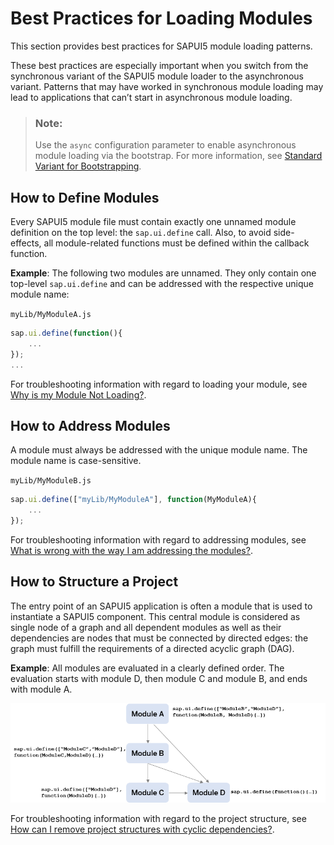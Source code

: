 <!-- loio00737d6c1b864dc3ab72ef56611491c4 -->

# Best Practices for Loading Modules

This section provides best practices for SAPUI5 module loading patterns.

These best practices are especially important when you switch from the synchronous variant of the SAPUI5 module loader to the asynchronous variant. Patterns that may have worked in synchronous module loading may lead to applications that can’t start in asynchronous module loading.

> ### Note:  
> Use the `async` configuration parameter to enable asynchronous module loading via the bootstrap. For more information, see [Standard Variant for Bootstrapping](standard-variant-for-bootstrapping-91f1f45.md).



<a name="loio00737d6c1b864dc3ab72ef56611491c4__section_DefineModules"/>

## How to Define Modules

Every SAPUI5 module file must contain exactly one unnamed module definition on the top level: the `sap.ui.define` call. Also, to avoid side-effects, all module-related functions must be defined within the callback function.

**Example**: The following two modules are unnamed. They only contain one top-level `sap.ui.define` and can be addressed with the respective unique module name:

`myLib/MyModuleA.js`

```js
sap.ui.define(function(){
    ...
});
...
```

For troubleshooting information with regard to loading your module, see [Why is my Module Not Loading?](troubleshooting-for-loading-modules-4363b3f.md#loio4363b3fe3561414ca1b030afc8cd30ce__section_moduleloading).



<a name="loio00737d6c1b864dc3ab72ef56611491c4__section_AddressModules"/>

## How to Address Modules

A module must always be addressed with the unique module name. The module name is case-sensitive.

`myLib/MyModuleB.js`

```js
sap.ui.define(["myLib/MyModuleA"], function(MyModuleA){  
    ...  
});
```

For troubleshooting information with regard to addressing modules, see [What is wrong with the way I am addressing the modules?](troubleshooting-for-loading-modules-4363b3f.md#loio4363b3fe3561414ca1b030afc8cd30ce__section_moduleaddressing).



<a name="loio00737d6c1b864dc3ab72ef56611491c4__section_StructureProject"/>

## How to Structure a Project

The entry point of an SAPUI5 application is often a module that is used to instantiate a SAPUI5 component. This central module is considered as single node of a graph and all dependent modules as well as their dependencies are nodes that must be connected by directed edges: the graph must fulfill the requirements of a directed acyclic graph \(DAG\).

**Example**: All modules are evaluated in a clearly defined order. The evaluation starts with module D, then module C and module B, and ends with module A.

![](images/Image_Loading_Modules_BP1_c8a64ac.png)

For troubleshooting information with regard to the project structure, see [How can I remove project structures with cyclic dependencies?](troubleshooting-for-loading-modules-4363b3f.md#loio4363b3fe3561414ca1b030afc8cd30ce__section_cyclicdependencies).

